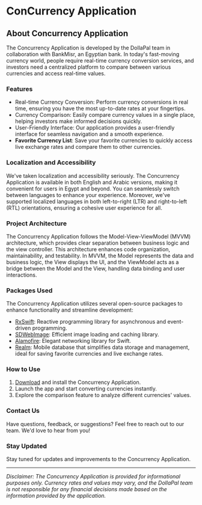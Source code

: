 # ConCurrency Application

## About Concurrency Application

The Concurrency Application is developed by the DollaPal team in collaboration with BankMisr, an Egyptian bank. In today's fast-moving currency world, people require real-time currency conversion services, and investors need a centralized platform to compare between various currencies and access real-time values.

### Features

- Real-time Currency Conversion: Perform currency conversions in real time, ensuring you have the most up-to-date rates at your fingertips.
- Currency Comparison: Easily compare currency values in a single place, helping investors make informed decisions quickly.
- User-Friendly Interface: Our application provides a user-friendly interface for seamless navigation and a smooth experience.
- **Favorite Currency List**: Save your favorite currencies to quickly access live exchange rates and compare them to other currencies.

### Localization and Accessibility

We've taken localization and accessibility seriously. The Concurrency Application is available in both English and Arabic versions, making it convenient for users in Egypt and beyond. You can seamlessly switch between languages to enhance your experience. Moreover, we've supported localized languages in both left-to-right (LTR) and right-to-left (RTL) orientations, ensuring a cohesive user experience for all.

### Project Architecture

The Concurrency Application follows the Model-View-ViewModel (MVVM) architecture, which provides clear separation between business logic and the view controller. This architecture enhances code organization, maintainability, and testability. In MVVM, the Model represents the data and business logic, the View displays the UI, and the ViewModel acts as a bridge between the Model and the View, handling data binding and user interactions.

### Packages Used

The Concurrency Application utilizes several open-source packages to enhance functionality and streamline development:

- [RxSwift](https://github.com/ReactiveX/RxSwift): Reactive programming library for asynchronous and event-driven programming.
- [SDWebImage](https://github.com/SDWebImage/SDWebImage): Efficient image loading and caching library.
- [Alamofire](https://github.com/Alamofire/Alamofire): Elegant networking library for Swift.
- [Realm](https://github.com/realm/realm-cocoa): Mobile database that simplifies data storage and management, ideal for saving favorite currencies and live exchange rates.

### How to Use

1. [Download](link-to-download) and install the Concurrency Application.
2. Launch the app and start converting currencies instantly.
3. Explore the comparison feature to analyze different currencies' values.

### Contact Us

Have questions, feedback, or suggestions? Feel free to reach out to our team. We'd love to hear from you!

### Stay Updated

Stay tuned for updates and improvements to the Concurrency Application. 

---

*Disclaimer: The Concurrency Application is provided for informational purposes only. Currency rates and values may vary, and the DollaPal team is not responsible for any financial decisions made based on the information provided by the application.*


